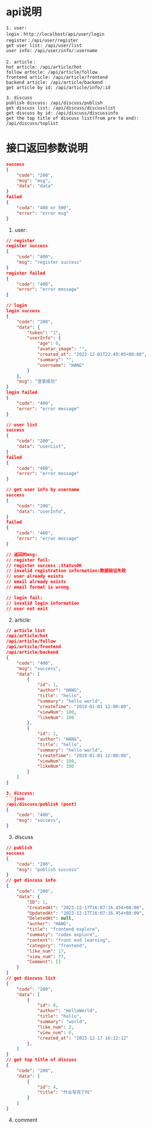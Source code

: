 # api说明
```text
1. user:
login：http://localhost/api/user/login
register：/api/user/register
get user list: /api/user/list
user info: /api/user/info/:username

2. article：
hot article: /api/article/hot
follow artocle: /api/article/follow
frontend article: /api/article/frontend
backend article: /api/article/backend
get article by id: /api/article/info/:id

3. discuss
publish discuss: /api/discuss/publish
get discuss list: /api/discuss/discusslist
get discuss by id: /api/discuss/discussinfo
get the top title of discuss list(from pre to end): /api/discuss/toplist
```
# 接口返回参数说明
```json
success
{
    "code": "200",
    "msg": "msg",
    "data": "data"
}
failed
{
    "coda": "400 or 500",
    "error": "error msg"
}
```
1. user:
```json
// register
register success
{
    "code": "400",
    "msg": "register success"
}
register failed
{
    "code": "400",
    "error": "error message"
}

// login
login success
{
    "code": "200",
    "data": {
        "token": "1",
        "userInfo": {
            "age": 0,
            "avatar_image": "",
            "created_at": "2023-12-01T22:49:05+08:00",
            "summary": "",
            "username": "HANG"
        }
    },
    "msg": "登录成功"
}
login failed
{
    "code": "400",
    "error": "error message"
}

// user list
success
{
    "code": "200",
	"data": "userList",
}
failed
{
    "code": "400",
    "error": "error message"
}

// get user info by username
success
{
    "code": "200",
	"data": "userInfo",
}
failed
{
    "code": "400",
    "error": "error message"
}

// 返回的msg:
// register fail:
// register success ;StatusOK
// invalid registration information:数据验证失败
// user already exists
// email already exists
// email format is wrong 

// login fail:
// invalid login information
// user not exit
```

2. article:
```json
// article list
/api/article/hot
/api/article/follow
/api/article/frontend
/api/article/backend
{
    "code": "400",
    "msg": "success",
    "data": [
        {
            "id": 1,
            "author": "HANG",
            "title": "hello",
            "summary": "hello world",
            "createTime": "2019-01-01 12:00:00",
            "viewNum": 100,
            "likeNum": 100
        },
        {
            "id": 2,
            "author": "HANG",
            "title": "hello",
            "summary": "hello world",
            "createTime": "2019-01-01 12:00:00",
            "viewNum": 100,
            "likeNum": 100
        }
    ]
}

3. discuss:
```json
/api/discuss/publish (post)
{
    "code": "400",
    "msg": "success",
}
```

3. discuss
```json
// publish
success
{
    "coda": "200",
    "msg": "publish success"
}
// get discuss info
{
    "code": "200",
    "data": {
        "ID": 1,
        "CreatedAt": "2023-12-17T16:07:16.454+08:00",
        "UpdatedAt": "2023-12-17T16:07:16.454+08:00",
        "DeletedAt": null,
        "author": "HANG",
        "title": "frontend explore",
        "summaty": "codex explore",
        "content": "front end learning",
        "category": "frontend",
        "like_num": 17,
        "view_num": 77,
        "Comment": []
    }
}
// get discuss list
{
    "code": "200",
    "data": [
        {
            "id": 8,
            "author": "HelloWorld",
            "title": "hello",
            "summary": "world",
            "like_num": 3,
            "view_num": 6,
            "created_at": "2023-12-17 16:12:12"
        },
    ]
}
// get top title of discuss
{
    "code": "200",
    "data": [
        {
            "id": 4,
            "title": "作业写完了吗"
        }
    ]
}
```

4. comment